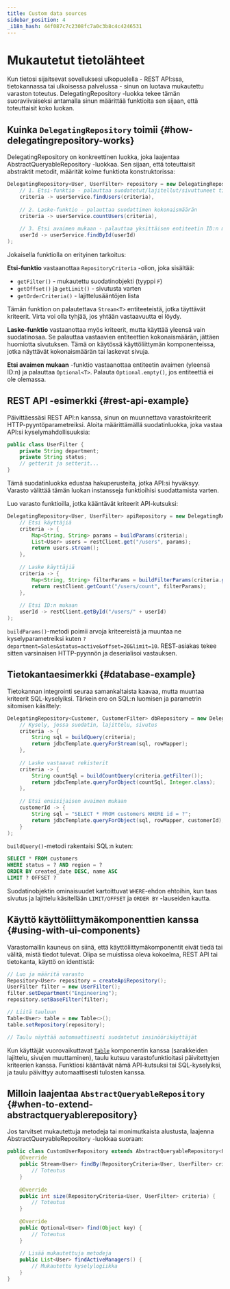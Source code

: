 ```yaml
---
title: Custom data sources
sidebar_position: 4
_i18n_hash: 44f087c7c2308fc7a0c3b8c4c4246531
---
```

<!-- vale off -->
# Mukautetut tietolähteet <DocChip chip='since' label='25.02' />
<!-- vale on -->

Kun tietosi sijaitsevat sovelluksesi ulkopuolella - REST API:ssa, tietokannassa tai ulkoisessa palvelussa - sinun on luotava mukautettu varaston toteutus. <JavadocLink type="data" location="com/webforj/data/repository/DelegatingRepository" code="true">DelegatingRepository</JavadocLink> -luokka tekee tämän suoraviivaiseksi antamalla sinun määrittää funktioita sen sijaan, että toteuttaisit koko luokan.

## Kuinka `DelegatingRepository` toimii {#how-delegatingrepository-works}

<JavadocLink type="data" location="com/webforj/data/repository/DelegatingRepository" code="true">DelegatingRepository</JavadocLink> on konkreettinen luokka, joka laajentaa <JavadocLink type="data" location="com/webforj/data/repository/AbstractQueryableRepository" code="true">AbstractQueryableRepository</JavadocLink> -luokkaa. Sen sijaan, että toteuttaisit abstraktit metodit, määrität kolme funktiota konstruktorissa:

```java
DelegatingRepository<User, UserFilter> repository = new DelegatingRepository<>(
    // 1. Etsi-funktio - palauttaa suodatetut/lajitellut/sivuttuneet tiedot
    criteria -> userService.findUsers(criteria),
    
    // 2. Laske-funktio - palauttaa suodattimen kokonaismäärän
    criteria -> userService.countUsers(criteria),
    
    // 3. Etsi avaimen mukaan - palauttaa yksittäisen entiteetin ID:n mukaan
    userId -> userService.findById(userId)
);
```

Jokaisella funktiolla on erityinen tarkoitus:

**Etsi-funktio** vastaanottaa `RepositoryCriteria` -olion, joka sisältää:
- `getFilter()` - mukautettu suodatinobjekti (tyyppi `F`)
- `getOffset()` ja `getLimit()` - sivutusta varten
- `getOrderCriteria()` - lajittelusääntöjen lista

Tämän funktion on palautettava `Stream<T>` entiteeteistä, jotka täyttävät kriteerit. Virta voi olla tyhjää, jos yhtään vastaavuutta ei löydy.

**Laske-funktio** vastaanottaa myös kriteerit, mutta käyttää yleensä vain suodatinosaa. Se palauttaa vastaavien entiteettien kokonaismäärän, jättäen huomiotta sivutuksen. Tämä on käytössä käyttöliittymän komponenteissa, jotka näyttävät kokonaismäärän tai laskevat sivuja.

**Etsi avaimen mukaan** -funktio vastaanottaa entiteetin avaimen (yleensä ID:n) ja palauttaa `Optional<T>`. Palauta `Optional.empty()`, jos entiteettiä ei ole olemassa.

## REST API -esimerkki {#rest-api-example}

Päivittäessäsi REST API:n kanssa, sinun on muunnettava varastokriteerit HTTP-pyyntöparametreiksi. Aloita määrittämällä suodatinluokka, joka vastaa API:si kyselymahdollisuuksia:

```java
public class UserFilter {
    private String department;
    private String status;
    // getterit ja setterit...
}
```

Tämä suodatinluokka edustaa hakuperusteita, jotka API:si hyväksyy. Varasto välittää tämän luokan instansseja funktioihisi suodattamista varten.

Luo varasto funktioilla, jotka kääntävät kriteerit API-kutsuksi:

```java
DelegatingRepository<User, UserFilter> apiRepository = new DelegatingRepository<>(
    // Etsi käyttäjiä
    criteria -> {
        Map<String, String> params = buildParams(criteria);
        List<User> users = restClient.get("/users", params);
        return users.stream();
    },
    
    // Laske käyttäjiä
    criteria -> {
        Map<String, String> filterParams = buildFilterParams(criteria.getFilter());
        return restClient.getCount("/users/count", filterParams);
    },
    
    // Etsi ID:n mukaan
    userId -> restClient.getById("/users/" + userId)
);
```

`buildParams()`-metodi poimii arvoja kriteereistä ja muuntaa ne kyselyparametreiksi kuten `?department=Sales&status=active&offset=20&limit=10`. REST-asiakas tekee sitten varsinaisen HTTP-pyynnön ja deserialisoi vastauksen.

## Tietokantaesimerkki {#database-example}

Tietokannan integrointi seuraa samankaltaista kaavaa, mutta muuntaa kriteerit SQL-kyselyiksi. Tärkein ero on SQL:n luomisen ja parametrin sitomisen käsittely:

```java
DelegatingRepository<Customer, CustomerFilter> dbRepository = new DelegatingRepository<>(
    // Kysely, jossa suodatin, lajittelu, sivutus
    criteria -> {
        String sql = buildQuery(criteria);
        return jdbcTemplate.queryForStream(sql, rowMapper);
    },
    
    // Laske vastaavat rekisterit
    criteria -> {
        String countSql = buildCountQuery(criteria.getFilter());
        return jdbcTemplate.queryForObject(countSql, Integer.class);
    },
    
    // Etsi ensisijaisen avaimen mukaan
    customerId -> {
        String sql = "SELECT * FROM customers WHERE id = ?";
        return jdbcTemplate.queryForObject(sql, rowMapper, customerId);
    }
);
```

`buildQuery()`-metodi rakentaisi SQL:n kuten:
```sql
SELECT * FROM customers 
WHERE status = ? AND region = ?
ORDER BY created_date DESC, name ASC
LIMIT ? OFFSET ?
```

Suodatinobjektin ominaisuudet kartoittuvat `WHERE`-ehdon ehtoihin, kun taas sivutus ja lajittelu käsitellään `LIMIT/OFFSET` ja `ORDER BY` -lauseiden kautta.

## Käyttö käyttöliittymäkomponenttien kanssa {#using-with-ui-components}

Varastomallin kauneus on siinä, että käyttöliittymäkomponentit eivät tiedä tai välitä, mistä tiedot tulevat. Olipa se muistissa oleva kokoelma, REST API tai tietokanta, käyttö on identtistä:

```java
// Luo ja määritä varasto
Repository<User> repository = createApiRepository();
UserFilter filter = new UserFilter();
filter.setDepartment("Engineering");
repository.setBaseFilter(filter);

// Liitä tauluun
Table<User> table = new Table<>();
table.setRepository(repository);

// Taulu näyttää automaattisesti suodatetut insinöörikäyttäjät
```

Kun käyttäjät vuorovaikuttavat [`Table`](../../components/table/overview) komponentin kanssa (sarakkeiden lajittelu, sivujen muuttaminen), taulu kutsuu varastofunktioitasi päivitettyjen kriteerien kanssa. Funktiosi kääntävät nämä API-kutsuksi tai SQL-kyselyiksi, ja taulu päivittyy automaattisesti tulosten kanssa.

## Milloin laajentaa `AbstractQueryableRepository` {#when-to-extend-abstractqueryablerepository}

Jos tarvitset mukautettuja metodeja tai monimutkaista alustusta, laajenna <JavadocLink type="data" location="com/webforj/data/repository/AbstractQueryableRepository" code="true">AbstractQueryableRepository</JavadocLink> -luokkaa suoraan:

```java
public class CustomUserRepository extends AbstractQueryableRepository<User, UserFilter> {
    @Override
    public Stream<User> findBy(RepositoryCriteria<User, UserFilter> criteria) {
        // Toteutus
    }
    
    @Override
    public int size(RepositoryCriteria<User, UserFilter> criteria) {
        // Toteutus
    }
    
    @Override
    public Optional<User> find(Object key) {
        // Toteutus
    }
    
    // Lisää mukautettuja metodeja
    public List<User> findActiveManagers() {
        // Mukautettu kyselylogiikka
    }
}
```
